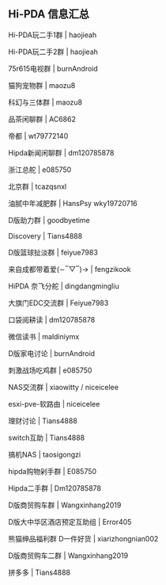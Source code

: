 ## Hi-PDA 信息汇总



Hi-PDA玩二手1群 | haojieah

Hi-PDA玩二手2群 | haojieah

75r615电视群 | burnAndroid

猫狗宠物群 | maozu8

科幻与三体群 | maozu8

品茶闲聊群 | AC6862

帝都 | wt79772140

Hipda新闻闲聊群 | dm120785878

浙江总舵 | e085750

北京群 | tcazqsnxl

油腻中年减肥群 | HansPsy wky19720716

D版助力群 | goodbyetime

Discovery | Tians4888

D版篮球扯淡群 | feiyue7983

来自成都带着爱(∼‾▽‾)→ | fengzikook

HiPDA 奈飞分舵 | dingdangmingliu

大旗门EDC交流群 | Feiyue7983

口袋阅耕读 | dm120785878

微信读书 | maldiniymx

D版家电讨论 | burnAndroid

刺激战场吃鸡群 | e085750

NAS交流群 | xiaowitty / niceicelee

esxi-pve-软路由 | niceicelee

理财讨论 | Tians4888

switch互助 | Tians4888

搞机NAS | taosigongzi

hipda购物剁手群 | E085750

Hipda二手群 | Dm120785878

D版商贸购车群 | Wangxinhang2019

D版大中华区酒店预定互助组 | Error405

熊猫绅品福利群 D一件好货 | xiarizhongnian002

D版商贸购车二群 | Wangxinhang2019

拼多多 | Tians4888




